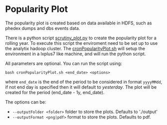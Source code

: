 # Popularity Plot

The popularity plot is created based on data available in HDFS, such as phedex dumps and dbs events data. 

There is a python script [scrutiny_plot.py](../../src/python/CMSMonitoring/scrutiny_plot.py) to create the popularity plot for a rolling year. To execute this script the enviroment need to be set up to use the analytix hadoop cluster.  The [cronPopularityPlot.sh](../../scripts/cronPopularityPlot.sh) will setup the environment in a lxplus7 like machine,  and will run the python script. 

All parameters are optional. You can run the script using:

`bash cronPopularityPlot.sh <end_date> <options>`

where `end_date` is the end of the period to be considered in format `yyyyMMdd`, if not end day is specified then it will default to *yesterday*.  The plot will be created for the period (end_date - 1y, end_date).

The options can be:

- `--outputFolder <folder>` folder to store the plots. Defaults to './output'
- `--outputFormat <png|pdf>` format to store the plots. Defaults to pdf. 


